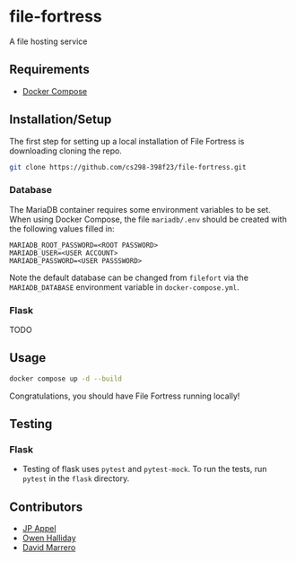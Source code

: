 # file-fortress

A file hosting service

## Requirements

* [Docker Compose](https://docs.docker.com/compose/install/)

## Installation/Setup

The first step for setting up a local installation of File Fortress is downloading cloning the repo.

```bash
git clone https://github.com/cs298-398f23/file-fortress.git
```

### Database

The MariaDB container requires some environment variables to be set.
When using Docker Compose, the file `mariadb/.env` should be created with the following values filled in:

```
MARIADB_ROOT_PASSWORD=<ROOT PASSWORD>
MARIADB_USER=<USER ACCOUNT>
MARIADB_PASSWORD=<USER PASSSWORD>
```

Note the default database can be changed from `filefort` via the `MARIADB_DATABASE` environment variable in `docker-compose.yml`.

### Flask

TODO

## Usage

```bash
docker compose up -d --build
```

Congratulations, you should have File Fortress running locally!

## Testing

### Flask

* Testing of flask uses `pytest` and `pytest-mock`. To run the tests, run `pytest` in the `flask` directory.

## Contributors

* [JP Appel](https://github.com/jpappel)
* [Owen Halliday](https://github.com/drekdrek)
* [David Marrero](https://github.com/badlydrawnface)
